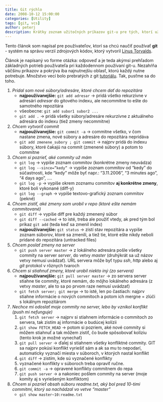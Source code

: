```yaml
---
title: Git rýchlo
date: 2008-10-12 15:00:00
categories: [Utility]
tags: [git, vcs]
author: peterj
description: Krátky zoznam užitočných príkazov git-u pre tých, ktorí už vedia ako git funguje. 
---
```


Tento článok som napísal pre používateľov, ktorí sa chcú naučiť používať **git** - systém na správu
verzií zdrojových kódov, ktorý vytvoril [Linus Torvalds](http://en.wikipedia.org/wiki/Linus_Torvalds).

Článok je napísaný vo forme otázka: odpoveď a je teda akýmsi prehľadom základných potrieb používateľa
pri každodennom používaní git-u. Nezahŕňa väčšinu príkazov a pokrýva iba najnutnejšiu oblasť,
ktorú každý nutne potrebuje. Množstvo vecí bolo prebratých z git [tutoriálu](http://www.kernel.org/pub/software/scm/git/docs/gittutorial.html).
Tak, pusťme sa do toho.

1. *Pridal som nové súbory/adresáre, ktoré chcem dať do repozitára*
    - **najpoužívanejšie:** `git add adresar`  -> pridá všetko rekurzívne v adresári *adresar* do gitového indexu, ale necommitne to ešte do samotného repozitára
    - všeobecne: `git add subor1 subor2 ...` 
    - `git add .`  -> pridá všetky súbory/adresáre rekurzívne z aktuálneho adresára do indexu (tiež zmeny necommitne)
2. *Chcem vytvoriť commit*
    - **najpoužívanejšie:** `git commit -a` -> commitne všetko, v čom nastane zmena, nové súbory a adresáre do repozitára nepridáva
    - `git add zmenene_subory ; git commit` -> najprv pridá do indexu súbory, ktoré čakajú na commit (zmenené súbory) a potom to commitne
3. *Chcem si pozrieť, aké commity už mám*
    - `git log` -> vypíše zoznam commitov (konkrétne zmeny neuvádza)
    - `git log --since=”kedy”` -> vypíše zoznam commitov od “kedy” do súčastnosti, kde “kedy” môže byť napr.: “3.11.2006”, “3 minutes ago”, “4 days ago”, ....
    - `git log -p` -> vypíše okrem zoznamu commitov **aj konkrétne zmeny**, ktoré boli vykonané (diff-y)
    - `git log --graph` -> vypíše textovo-grafický zoznam commitov (pekné)
4. *Chcem zistiť, aké zmeny som urobil v repo (ktoré ešte nemám commitované)*
    - `git diff` -> vypíše diff pre každý zmenený súbor
    - `git diff --cached` -> to isté, treba ale použiť vtedy, ak pred tým bol príkaz `git add` (teda keď sa zmenil index)
    - **najpoužívanejšie:** `git status` -> zistí stav repozitára a vypíše zoznam súborov, ktoré sa zmenili, a tiež tie, ktoré ešte nikdy neboli pridané do repozitára (untracked files)
5. *Chcem poslať zmeny na server*
    - `git push server master` -> z lokálneho adresára pošle všetky commity na server *server*, do vetvy *master* (druhýkrát sa už názov vetvy nemusí uvádzať). URL servera môže byť typu *ssh*, *http* alebo aj *git* protokol v rôznych tvaroch
6. *Chcem si stiahnuť zmeny, ktoré urobil niekto iný (zo servera)*
    - **najpoužívanejšie:** `git pull server master` -> zo servera server stiahne tie commity, ktoré nemám, do môjho lokálneho adresára (z vetvy *master*, ale to sa po prvom raze nemusí uvádzať)
    - `git fetch server; git merge` -> to isté, len po častiach: najprv stiahne informácie o nových commitoch a potom ich mergne = zlúči s lokálnym repozitárom
7. *Nechce mi odoslať moje commity na server, lebo by vznikol konflikt (push mi nefunguje)*
    1. `git fetch server` -> najprv si stiahnem informácie o commitoch zo servera, tak zistím aj informácie o budúcej kolízii
    2. `git show FETCH_HEAD` -> potom si pozriem, aké nové commity si môžem stiahnuť a tak môžem zistiť, čo bude spôsobovať kolíziu (tento krok je možné vynechať)
    3. `git pull server` -> ďalej si stiahnem všetky konfliktné commity. GIT sa najprv pokúsi konflikt vyriešiť sám a ak sa mu to nepodarí, automaticky vyznačí miesta v súboroch, v ktorých nastal konflikt
    4. `git diff` -> zistím, kde sú vyznačené konflikty
    5. vyznačené konflikty v súboroch treba opraviť ručne.
    6. `git commit -a` -> opravené konflikty commitnem do repa
    7. `git push server` -> a nakoniec pošlem commity na server (moje komity aj s vyriešeným konfliktom)
8. *Chcem si pozrieť obsah súboru readme.txt, aký bol pred 10-timi commitmi, ktorý sa nachádzal vo vetve “master”*
    - `git show master~10:readme.txt`
